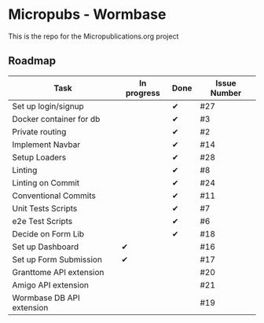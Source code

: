 # Micropubs - Wormbase

This is the repo for the Micropublications.org project

## Roadmap

|Task                       |In progress    |Done       |Issue Number   |
|---                        |---            |---        |---            |
|Set up login/signup        |               |&#x2714;   |#27
|Docker container for db    |               |&#x2714;   |#3
|Private routing            |               |&#x2714;   |#2
|Implement Navbar           |               |&#x2714;   |#14
|Setup Loaders              |               |&#x2714;   |#28
|Linting                    |               |&#x2714;   |#8
|Linting on Commit          |               |&#x2714;   |#24
|Conventional Commits       |               |&#x2714;   |#11
|Unit Tests Scripts         |               |&#x2714;   |#7
|e2e Test Scripts           |               |&#x2714;   |#6
|Decide on Form Lib         |               |&#x2714;   |#18
|Set up Dashboard           |&#x2714;       |           |#16
|Set up Form Submission     |&#x2714;       |           |#17
|Granttome API extension    |               |           |#20
|Amigo API extension        |               |           |#21
|Wormbase DB API extension  |               |           |#19



